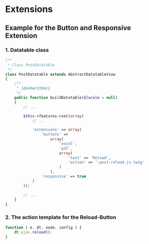 # Extensions

## Example for the Button and Responsive Extension

### 1. Datatable class

```php
/**
 * Class PostDatatable
 */
class PostDatatable extends AbstractDatatableView
{
    /**
     * {@inheritdoc}
     */
    public function buildDatatable($locale = null)
    {
        // ...

        $this->features->set(array(
            // ...

            'extensions' => array(
                'buttons' =>
                    array(
                        'excel',
                        'pdf',
                        array(
                            'text' => 'Reload',
                            'action' => ':post:reload.js.twig'
                        )
                    ),
                'responsive' => true
            )
        ));
        
        // ...
    }
}
```

### 2. The action template for the Reload-Button

```js
function ( e, dt, node, config ) {
    dt.ajax.reload();
}
```
